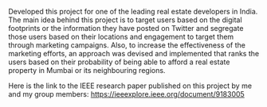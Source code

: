 Developed this project for one of the leading real estate developers in India.
The main idea behind this project is to target users based on the digital footprints or the information they have posted on Twitter and segregate those users based on their locations and engagement to target them through marketing campaigns. 
Also, to increase the effectiveness of the marketing efforts, an approach was devised and implemented that ranks the users based on their probability of being able to afford a real estate property in Mumbai or its neighbouring regions. 

Here is the link to the IEEE research paper published on this project by me and my group members: https://ieeexplore.ieee.org/document/9183005 
